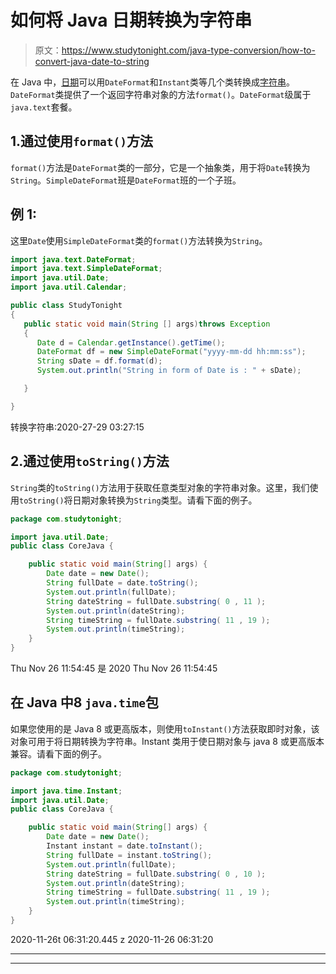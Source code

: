 # 如何将 Java 日期转换为字符串

> 原文：<https://www.studytonight.com/java-type-conversion/how-to-convert-java-date-to-string>

在 Java 中，[日期](https://www.studytonight.com/java-8/java-8-date-and-time-api)可以用`DateFormat`和`Instant`类等几个类转换成[字符串](https://www.studytonight.com/java/string-handling-in-java.php)。`DateFormat`类提供了一个返回字符串对象的方法`format()`。`DateFormat`级属于`java.text`套餐。

## 1.通过使用`format()`方法

`format()`方法是`DateFormat`类的一部分，它是一个抽象类，用于将`Date`转换为`String`。`SimpleDateFormat`班是`DateFormat`班的一个子班。

## 例 1:

这里`Date`使用`SimpleDateFormat`类的`format()`方法转换为`String`。

```java
import java.text.DateFormat;  
import java.text.SimpleDateFormat;  
import java.util.Date;  
import java.util.Calendar; 

public class StudyTonight
{    
   public static void main(String [] args)throws Exception
   {  
      Date d = Calendar.getInstance().getTime();  
      DateFormat df = new SimpleDateFormat("yyyy-mm-dd hh:mm:ss");  
      String sDate = df.format(d);  
      System.out.println("String in form of Date is : " + sDate);  

   }

}
```

转换字符串:2020-27-29 03:27:15

## 2.通过使用`toString()`方法

`String`类的`toString()`方法用于获取任意类型对象的字符串对象。这里，我们使用`toString()`将日期对象转换为`String`类型。请看下面的例子。

```java
package com.studytonight;

import java.util.Date;
public class CoreJava {

	public static void main(String[] args) {
		Date date = new Date();
		String fullDate = date.toString();
		System.out.println(fullDate);
		String dateString = fullDate.substring( 0 , 11 );
		System.out.println(dateString);
		String timeString = fullDate.substring( 11 , 19 );
		System.out.println(timeString);
	}
}
```

Thu Nov 26 11:54:45 是 2020
Thu Nov 26
11:54:45

## 在 Java 中8 `java.time`包

如果您使用的是 Java 8 或更高版本，则使用`toInstant()`方法获取即时对象，该对象可用于将日期转换为字符串。Instant 类用于使日期对象与 java 8 或更高版本兼容。请看下面的例子。

```java
package com.studytonight;

import java.time.Instant;
import java.util.Date;
public class CoreJava {

	public static void main(String[] args) {
		Date date = new Date();
		Instant instant = date.toInstant();
		String fullDate = instant.toString();
		System.out.println(fullDate);
		String dateString = fullDate.substring( 0 , 10 );
		System.out.println(dateString);
		String timeString = fullDate.substring( 11 , 19 );
		System.out.println(timeString);
	}
}
```

2020-11-26t 06:31:20.445 z
2020-11-26
06:31:20

* * *

* * *